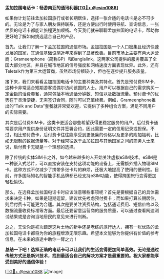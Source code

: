 **孟加拉国电话卡：畅游南亚的通讯利器[[TG💪+ @esim1088](https://t.me/s/esim1088)]**

如果你计划前往孟加拉国旅行或者长期居住，选择一张合适的电话卡是必不可少的。无论是为了与家人朋友保持联系，还是方便出行时使用导航、查询信息，一张优质的电话卡都能让旅程更加顺畅。今天我们就来聊聊孟加拉国的电话卡，帮助你更好地了解如何挑选适合自己的产品。

首先，让我们了解一下孟加拉国的通信市场。孟加拉国是一个人口密集且经济快速发展的国家，其通信基础设施近年来得到了显著改善。目前市场上主要有两大运营商：Grameenphone（简称GP）和Banglalink。这两家公司提供的服务覆盖了全国大部分地区，并且在城市地区的信号强度和网络速度方面表现优异。此外，还有Teletalk作为第三大运营商，虽然市场份额较小，但也在逐步提升服务质量。

接下来，我们来看看孟加拉国电话卡的主要种类及其特点。首先是预付费SIM卡，这种卡非常适合短期游客或偶尔访问该国的人士。用户可以根据自己的需求购买一定金额的话费套餐，通常包括本地通话分钟数、短信以及数据流量。预付费卡的优势在于灵活便捷，无需签订合同，随时可以充值续费。例如，Grameenphone推出的“Talk and Data”套餐就非常受欢迎，它提供了多种组合方案，满足不同用户的实际需要。

其次是后付费SIM卡，这类卡更适合那些希望获得更稳定服务的用户。后付费卡通常要求用户提供身份证明文件并签署合约，因此需要一定的信用记录或担保。不过，相比预付费卡，后付费卡往往能享受到更低廉的价格以及更多的附加福利，比如无限制的数据流量等。对于经常往返于孟加拉国与其他国家之间的商务人士来说，后付费卡无疑是一个理想的选择。

除了传统的实体SIM卡之外，如今越来越多的人开始关注虚拟eSIM技术。eSIM是一种嵌入式芯片，可以直接安装在支持这项功能的设备上，无需额外插入物理SIM卡。这种方式不仅减少了携带多张卡片的麻烦，还极大地提高了使用的便利性。目前，许多国际知名的智能手机品牌都已经支持eSIM功能，使得跨国旅行变得更加轻松愉快。

那么，在选择孟加拉国电话卡时应该注意哪些事项呢？首先是要根据自己的具体需求来决定卡种。如果是短期逗留，建议优先考虑预付费卡；而如果打算长期居住，则后付费卡可能更为合适。其次是要关注资费结构，包括通话费用、短信价格以及数据流量收费标准等方面。最后还要留意运营商的服务质量，可以通过查看网速测试结果或是咨询当地居民的意见来进行判断。

总之，无论你是初次踏足这片土地的新手还是老练的旅行达人，拥有一张优质的孟加拉国电话卡都将为你的旅程增添无限乐趣。希望本文能够为你提供有价值的参考信息，在未来的旅途中助你一臂之力！

**总结一下吧！选择正确的电话卡可以让我们的生活变得更加简单高效。无论是通过传统方式还是新兴技术，找到最适合自己的解决方案才是最重要的。祝大家都能享受到美好的通信体验！**

[[TG💪+ @esim1088](https://t.me/s/esim1088) ![Image](https://i.postimg.cc/4NQfJmqS/Snipaste-2025-05-13-00-14-12.png)]